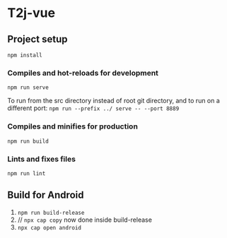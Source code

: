 # T2j-vue

## Project setup

```
npm install
```

### Compiles and hot-reloads for development

```
npm run serve
```

To run from the src directory instead of root git directory, and to run on a different port:
`npm run --prefix ../ serve -- --port 8889`

### Compiles and minifies for production

```
npm run build
```

### Lints and fixes files

```
npm run lint
```

## Build for Android

1. `npm run build-release`
1. // `npx cap copy` now done inside build-release
1. `npx cap open android`
